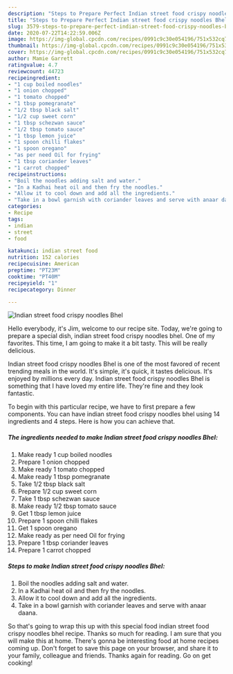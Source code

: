 ```yaml
---
description: "Steps to Prepare Perfect Indian street food crispy noodles Bhel"
title: "Steps to Prepare Perfect Indian street food crispy noodles Bhel"
slug: 3579-steps-to-prepare-perfect-indian-street-food-crispy-noodles-bhel
date: 2020-07-22T14:22:59.006Z
image: https://img-global.cpcdn.com/recipes/0991c9c30e054196/751x532cq70/indian-street-food-crispy-noodles-bhel-recipe-main-photo.jpg
thumbnail: https://img-global.cpcdn.com/recipes/0991c9c30e054196/751x532cq70/indian-street-food-crispy-noodles-bhel-recipe-main-photo.jpg
cover: https://img-global.cpcdn.com/recipes/0991c9c30e054196/751x532cq70/indian-street-food-crispy-noodles-bhel-recipe-main-photo.jpg
author: Mamie Garrett
ratingvalue: 4.7
reviewcount: 44723
recipeingredient:
- "1 cup boiled noodles"
- "1 onion chopped"
- "1 tomato chopped"
- "1 tbsp pomegranate"
- "1/2 tbsp black salt"
- "1/2 cup sweet corn"
- "1 tbsp schezwan sauce"
- "1/2 tbsp tomato sauce"
- "1 tbsp lemon juice"
- "1 spoon chilli flakes"
- "1 spoon oregano"
- "as per need Oil for frying"
- "1 tbsp coriander leaves"
- "1 carrot chopped"
recipeinstructions:
- "Boil the noodles adding salt and water."
- "In a Kadhai heat oil and then fry the noodles."
- "Allow it to cool down and add all the ingredients."
- "Take in a bowl garnish with coriander leaves and serve with anaar daana."
categories:
- Recipe
tags:
- indian
- street
- food

katakunci: indian street food 
nutrition: 152 calories
recipecuisine: American
preptime: "PT23M"
cooktime: "PT40M"
recipeyield: "1"
recipecategory: Dinner

---
```



![Indian street food crispy noodles Bhel](https://img-global.cpcdn.com/recipes/0991c9c30e054196/751x532cq70/indian-street-food-crispy-noodles-bhel-recipe-main-photo.jpg)

Hello everybody, it's Jim, welcome to our recipe site. Today, we're going to prepare a special dish, indian street food crispy noodles bhel. One of my favorites. This time, I am going to make it a bit tasty. This will be really delicious.



Indian street food crispy noodles Bhel is one of the most favored of recent trending meals in the world. It's simple, it's quick, it tastes delicious. It's enjoyed by millions every day. Indian street food crispy noodles Bhel is something that I have loved my entire life. They're fine and they look fantastic.


To begin with this particular recipe, we have to first prepare a few components. You can have indian street food crispy noodles bhel using 14 ingredients and 4 steps. Here is how you can achieve that.

<!--inarticleads1-->

##### The ingredients needed to make Indian street food crispy noodles Bhel:

1. Make ready 1 cup boiled noodles
1. Prepare 1 onion chopped
1. Make ready 1 tomato chopped
1. Make ready 1 tbsp pomegranate
1. Take 1/2 tbsp black salt
1. Prepare 1/2 cup sweet corn
1. Take 1 tbsp schezwan sauce
1. Make ready 1/2 tbsp tomato sauce
1. Get 1 tbsp lemon juice
1. Prepare 1 spoon chilli flakes
1. Get 1 spoon oregano
1. Make ready as per need Oil for frying
1. Prepare 1 tbsp coriander leaves
1. Prepare 1 carrot chopped




<!--inarticleads2-->

##### Steps to make Indian street food crispy noodles Bhel:

1. Boil the noodles adding salt and water.
1. In a Kadhai heat oil and then fry the noodles.
1. Allow it to cool down and add all the ingredients.
1. Take in a bowl garnish with coriander leaves and serve with anaar daana.




So that's going to wrap this up with this special food indian street food crispy noodles bhel recipe. Thanks so much for reading. I am sure that you will make this at home. There's gonna be interesting food at home recipes coming up. Don't forget to save this page on your browser, and share it to your family, colleague and friends. Thanks again for reading. Go on get cooking!
